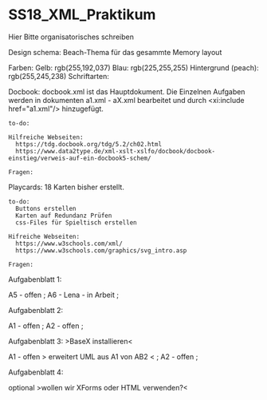 # SS18_XML_Praktikum

Hier Bitte organisatorisches schreiben

Design schema:
Beach-Thema für das gesammte Memory layout
   
   Farben:
      Gelb: rgb(255,192,037)
      Blau: rgb(225,255,255)
      Hintergrund (peach): rgb(255,245,238)
   Schriftarten:
      


Docbook:
   docbook.xml ist das Hauptdokument. Die Einzelnen Aufgaben werden in dokumenten a1.xml - aX.xml bearbeitet und durch 
  <xi:include href="a1.xml"/> hinzugefügt.
  
    to-do:
    
    Hilfreiche Webseiten:
      https://tdg.docbook.org/tdg/5.2/ch02.html
      https://www.data2type.de/xml-xslt-xslfo/docbook/docbook-einstieg/verweis-auf-ein-docbook5-schem/
      
    Fragen:
  
  
Playcards:
  18 Karten bisher erstellt.
    
    to-do:
      Buttons erstellen
      Karten auf Redundanz Prüfen
      css-Files für Spieltisch erstellen
    
    Hifreiche Webseiten:
      https://www.w3schools.com/xml/
      https://www.w3schools.com/graphics/svg_intro.asp
    
    Fragen:
    
    
 
 
 Aufgabenblatt 1:
 
  A5 - offen   ;
  A6 - Lena - in Arbeit ;
 
 Aufgabenblatt 2:
 
  A1 - offen   ;
  A2 - offen   ;
 
 Aufgabenblatt 3:      >BaseX installieren<
 
  A1 - offen          > erweitert UML aus A1 von AB2 <   ;
  A2 - offen   ;
 
 Aufgabenblatt 4:
 
  optional           >wollen wir XForms oder HTML verwenden?<
  
  
